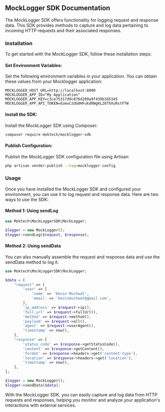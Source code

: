 ## MockLogger SDK Documentation
The MockLogger SDK offers functionality for logging request and response data. This SDK provides methods to capture and log data pertaining to incoming HTTP requests and their associated responses.

### Installation
To get started with the MockLogger SDK, follow these installation steps:

#### Set Environment Variables:

Set the following environment variables in your application. You can obtain these values from your Mocklogger application:

```dotenv
MOCKLOGGER_HOST_URL=http://localhost:8000
MOCKLOGGER_APP_ID="My Application"
MOCKLOGGER_APP_KEY=c3ce75317d9c876d209a9f439b345345
MOCKLOGGER_APP_API_TOKEN=EomxCzUG0HFukdRWgKL26ThXuRstFTW
```
#### Install the SDK:

Install the MockLogger SDK using Composer:

```bash
composer require moktech/mocklogger-sdk
```
#### Publish Configuration:

Publish the MockLogger SDK configuration file using Artisan:

```bash
php artisan vendor:publish --tag=mocklogger-config
```
### Usage
Once you have installed the MockLogger SDK and configured your environment, you can use it to log request and response data. Here are two ways to use the SDK:

#### Method 1: Using sendLog
```php
use Moktech\MockLoggerSDK\MockLogger;

$logger = new MockLogger();
$logger->sendLog($request, $response);
```
#### Method 2: Using sendData
You can also manually assemble the request and response data and use the sendData method to log it.

```php
use Moktech\MockLoggerSDK\MockLogger;

$data = [
    "request" => [
        'user' => [
            'name' => 'Kevin Muchwat',
            'email' => 'kevinmuchwat@gmail.com',
        ],
        'ip_address' => $request->ip(),
        'full_url' => $request->fullUrl(),
        'method' => $request->method(),
        'payload' => $request->all(),
        'agent' => $request->userAgent(),
        'timestamp' => now(),
    ],
    "response" => [
        'status_code' => $response->getStatusCode(),
        'content' => $response->getContent(),
        'format' => $response->headers->get('content-type'),
        'location' => $response->headers->get('location'),
        'timestamp' => now(),
    ],
];

$logger = new MockLogger();
$logger->sendData($data);

```

With the MockLogger SDK, you can easily capture and log data from HTTP requests and responses, helping you monitor and analyze your application's interactions with external services.